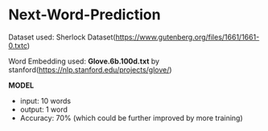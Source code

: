 # Next-Word-Prediction

Dataset used: Sherlock Dataset(https://www.gutenberg.org/files/1661/1661-0.txtc)

Word Embedding used: **Glove.6b.100d.txt** by stanford(https://nlp.stanford.edu/projects/glove/)

**MODEL**
* input: 10 words
* output: 1 word
* Accuracy: 70% (which could be further improved by more training)
